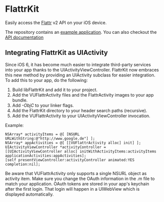 # FlattrKit #

Easily access the [Flattr][2] v2 API on your iOS device.

The repository contains an [example application][1].
You can also checkout the [API documentation][3]

[1]: https://github.com/neonichu/FlattrKit/blob/master/Example/VUAppDelegate.m
[2]: http://www.flattr.com/
[3]: http://vu0.org/projects/FlattrKit/docs

## Integrating FlattrKit as UIActivity ##

Since iOS 6, it has become much easier to integrate third-party services
into your app thanks to the UIActivityViewController. FlattrKit now
embraces this new method by providing an UIActivity subclass for easier
integration. To add this to your app, do the following:

1. Build libFlattrKit and add it to your project.
2. Add the VUFlattrActivity files and the FlattrActivity images to your
   app bundle.
3. Add _-ObjC_ to your linker flags.
4. Add the FlattrKit directory to your header search paths (recursive).
5. Add the VUFlattrActivity to your UIActivityViewController invocation.

Example:

    NSArray* activityItems = @[ [NSURL URLWithString:@"http://www.google.de"] ];
    NSArray* appActivities = @[ [[VUFlattrActivity alloc] init] ];
    UIActivityViewController *activityController = [[UIActivityViewController alloc] initWithActivityItems:activityItems applicationActivities:appActivities];
    [self presentViewController:activityController animated:YES completion:nil];

Be aware that VUFlattrActivity only supports a single NSURL object as
activity item. Make sure you change the OAuth information in the .m file
to match your application. OAuth tokens are stored in your app's
keychain after the first login. That login will happen in a UIWebView
which is displayed automatically.


